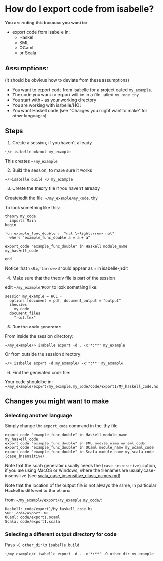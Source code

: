 # How do I export code from isabelle?

You are reding this because you want to:
 - export code from isabelle in:
    - Haskel
    - SML
    - OCaml
    - or Scala

## Assumptions:

(it should be obvious how to deviate from these assumptions)

 - You want to export code from isabelle for a project called `my_example`.
 - The code you want to export will be in a file called `my_code.thy`
 - You start with `~` as your working directory
 - You are working with isabelle/HOL
 - You want Haskell code (see "Changes you might want to make" for other languages)

## Steps

1. Create a session, if you haven't already

`~/> isabelle mkroot my_example`

This creates `~/my_example`

2. Build the session, to make sure it works

`~/>isabelle build -D my_example`

3. Create the theory file if you haven't already

Create/edit the file:
`~/my_example/my_code.thy`

To look something like this:

    theory my_code
      imports Main
    begin
    
    fun example_func_double :: "nat \<Rightarrow> nat"
      where "example_func_double a = a + a"
    
    export_code "example_func_double" in Haskell module_name my_haskell_code
    
    end

Notice that `\<Rightarrow>` should appear as `⇒` in isabelle-jedit

4. Make sure that the theory file is part of the session

edit `~/my_example/ROOT` to look something like:

    session my_example = HOL +
      options [document = pdf, document_output = "output"]
      theories
        my_code
      document_files
        "root.tex"

5. Run the code generator:

From inside the session directory:

`~/my_example/> isabelle export -d . -x'*:**' my_example`

Or from outside the session directory:

`~/> isabelle export -d my_example/ -x'*:**' my_example`

6. Find the generated code file:

Your code should be in: `~/my_example/export/my_example.my_code/code/export1/My_haskell_code.hs`

## Changes you might want to make

### Selecting another language

Simply change the `export_code` command in the .thy file

    export_code "example_func_double" in Haskell module_name my_haskell_code
    export_code "example_func_double" in SML module_name my_sml_code
    export_code "example_func_double" in OCaml module_name my_ocaml_code
    export_code "example_func_double" in Scala module_name my_scala_code (case_insensitive)

Note that the scala generator usually needs the `(case_insensitive)` option, if you are using MacOS or Windows, where the filenames are usualy case-insensitive (see [scala_case_insensitive_class_names.md](scala_case_insensitive_class_names.md))

Note that the location of the output file is not always the same, in particular Haskell is different to the others:

from `~/my_example/export/my_example.my_code/`:

    Haskell: code/export1/My_haskell_code.hs
    SML: code/export1.ML
    OCaml: code/export1.ocaml
    Scala: code/export1.scala

### Selecting a different output directory for code

Pass `-O other_dir` to `isabelle build`

`~/my_example/> isabelle export -d . -x'*:**' -O other_dir my_example`
